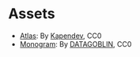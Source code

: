 # Assets

* [Atlas](atlas.png): By [Kapendev](https://kapendev.itch.io), CC0
* [Monogram](monogram.png): By [DATAGOBLIN](https://datagoblin.itch.io/monogram), CC0

